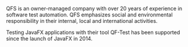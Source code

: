 QFS is an owner-managed company with over 20 years of experience in software test automation. QFS emphasizes social and environmental responsibility in their internal, local and international activities.

Testing JavaFX applications with their tool QF-Test has been supported since the launch of JavaFX in 2014.